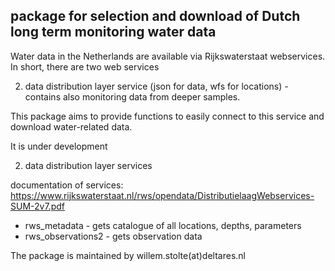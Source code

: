 ## package for selection and download of Dutch long term monitoring water data

Water data in the Netherlands are available via Rijkswaterstaat webservices. In short, there are two web services


2.  data distribution layer service (json for data, wfs for locations) - contains also monitoring data from deeper samples.


This package aims to provide functions to easily connect to this service and download water-related data. 

It is under development

2.  data distribution layer services

documentation of services: https://www.rijkswaterstaat.nl/rws/opendata/DistributielaagWebservices-SUM-2v7.pdf

* rws_metadata - gets catalogue of all locations, depths, parameters    
* rws_observations2 - gets observation data

The package is maintained by willem.stolte(at)deltares.nl
